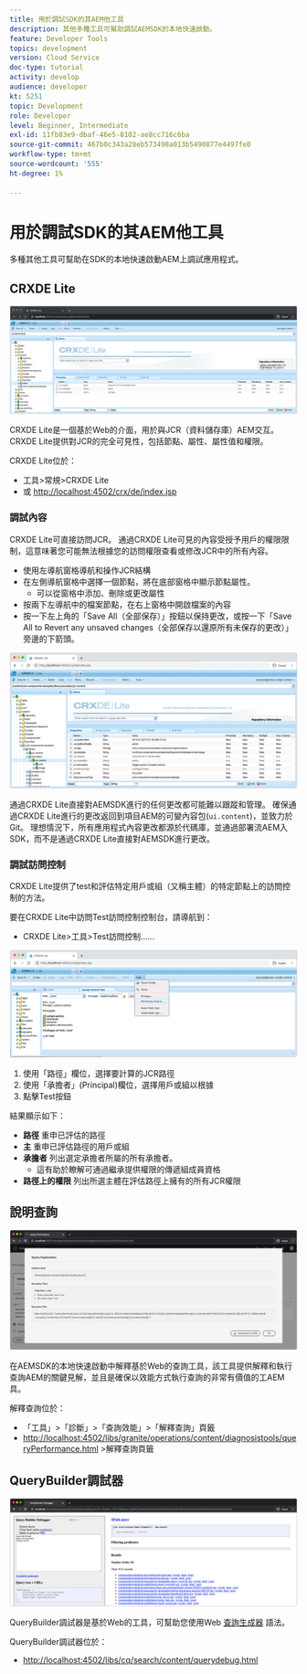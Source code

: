 ```yaml
---
title: 用於調試SDK的其AEM他工具
description: 其他多種工具可幫助調試AEMSDK的本地快速啟動。
feature: Developer Tools
topics: development
version: Cloud Service
doc-type: tutorial
activity: develop
audience: developer
kt: 5251
topic: Development
role: Developer
level: Beginner, Intermediate
exl-id: 11fb83e9-dbaf-46e5-8102-ae8cc716c6ba
source-git-commit: 467b0c343a28eb573498a013b5490877e4497fe0
workflow-type: tm+mt
source-wordcount: '555'
ht-degree: 1%

---
```


# 用於調試SDK的其AEM他工具

多種其他工具可幫助在SDK的本地快速啟動AEM上調試應用程式。

## CRXDE Lite

![CRXDE Lite](./assets/other-tools/crxde-lite.png)

CRXDE Lite是一個基於Web的介面，用於與JCR（資料儲存庫）AEM交互。 CRXDE Lite提供對JCR的完全可見性，包括節點、屬性、屬性值和權限。

CRXDE Lite位於：

+ 工具>常規>CRXDE Lite
+ 或 [http://localhost:4502/crx/de/index.jsp](http://localhost:4502/crx/de/index.jsp)

### 調試內容

CRXDE Lite可直接訪問JCR。 通過CRXDE Lite可見的內容受授予用戶的權限限制，這意味著您可能無法根據您的訪問權限查看或修改JCR中的所有內容。

+ 使用左導航窗格導航和操作JCR結構
+ 在左側導航窗格中選擇一個節點，將在底部窗格中顯示節點屬性。
   + 可以從窗格中添加、刪除或更改屬性
+ 按兩下左導航中的檔案節點，在右上窗格中開啟檔案的內容
+ 按一下左上角的「Save All（全部保存）」按鈕以保持更改，或按一下「Save All to Revert any unsaved changes（全部保存以還原所有未保存的更改）」旁邊的下箭頭。

![CRXDE Lite — 調試內容](./assets/other-tools/crxde-lite__debugging-content.png)

通過CRXDE Lite直接對AEMSDK進行的任何更改都可能難以跟蹤和管理。 確保通過CRXDE Lite進行的更改返回到項目AEM的可變內容包(`ui.content`)，並致力於Git。 理想情況下，所有應用程式內容更改都源於代碼庫，並通過部署流AEM入SDK，而不是通過CRXDE Lite直接對AEMSDK進行更改。

### 調試訪問控制

CRXDE Lite提供了test和評估特定用戶或組（又稱主體）的特定節點上的訪問控制的方法。

要在CRXDE Lite中訪問Test訪問控制控制台，請導航到：

+ CRXDE Lite>工具>Test訪問控制……

![CRXDE Lite-Test訪問控制](./assets/other-tools/crxde-lite__test-access-control.png)

1. 使用「路徑」欄位，選擇要計算的JCR路徑
1. 使用「承擔者」(Principal)欄位，選擇用戶或組以根據
1. 點擊Test按鈕

結果顯示如下：

+ __路徑__ 重申已評估的路徑
+ __主__ 重申已評估路徑的用戶或組
+ __承擔者__ 列出選定承擔者所屬的所有承擔者。
   + 這有助於瞭解可通過繼承提供權限的傳遞組成員資格
+ __路徑上的權限__ 列出所選主體在評估路徑上擁有的所有JCR權限

## 說明查詢

![說明查詢](./assets/other-tools/explain-query.png)

在AEMSDK的本地快速啟動中解釋基於Web的查詢工具，該工具提供解釋和執行查詢AEM的關鍵見解，並且是確保以效能方式執行查詢的非常有價值的工AEM具。

解釋查詢位於：

+ 「工具」>「診斷」>「查詢效能」>「解釋查詢」頁籤
+ [http://localhost:4502/libs/granite/operations/content/diagnosistools/queryPerformance.html](http://localhost:4502/libs/granite/operations/content/diagnosistools/queryPerformance.html) >解釋查詢頁籤

## QueryBuilder調試器

![QueryBuilder調試器](./assets/other-tools/query-debugger.png)

QueryBuilder調試器是基於Web的工具，可幫助您使用Web [查詢生成器](https://experienceleague.adobe.com/docs/experience-manager-65/developing/platform/query-builder/querybuilder-api.html) 語法。

QueryBuilder調試器位於：

+ [http://localhost:4502/libs/cq/search/content/querydebug.html](http://localhost:4502/libs/cq/search/content/querydebug.html)
